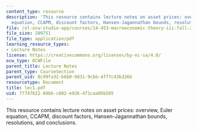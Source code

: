 ```yaml
---
content_type: resource
description: 'This resource contains lecture notes on asset prices: overview, Euler
  equation, CCAPM, discount factors, Hansen-Jagannathan bounds, resolutions, and conclusions.'
file: /ol-ocw-studio-app/courses/14-453-macroeconomic-theory-iii-fall-2006/7774762289bbc602e926471caa06b585_lec1.pdf
file_size: 209751
file_type: application/pdf
learning_resource_types:
- Lecture Notes
license: https://creativecommons.org/licenses/by-nc-sa/4.0/
ocw_type: OCWFile
parent_title: Lecture Notes
parent_type: CourseSection
parent_uid: 0c99fa32-b6b0-9d31-9cbb-4f77c43b326b
resourcetype: Document
title: lec1.pdf
uid: 77747622-89bb-c602-e926-471caa06b585
---
```

This resource contains lecture notes on asset prices: overview, Euler equation, CCAPM, discount factors, Hansen-Jagannathan bounds, resolutions, and conclusions.
